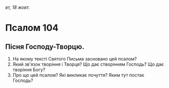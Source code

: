 
_вт, 18 жовт._

# Псалом 104

## Пісня Господу-Творцю.
1. На якому тексті Святого Письма засновано цей псалом?
2. Який зв'язок творіння і Творця? Що дає створінням Господь? Що дає творіння Богу?
3. Про що цей псалом? Які викликає почуття? Яким тут постає Господь?
